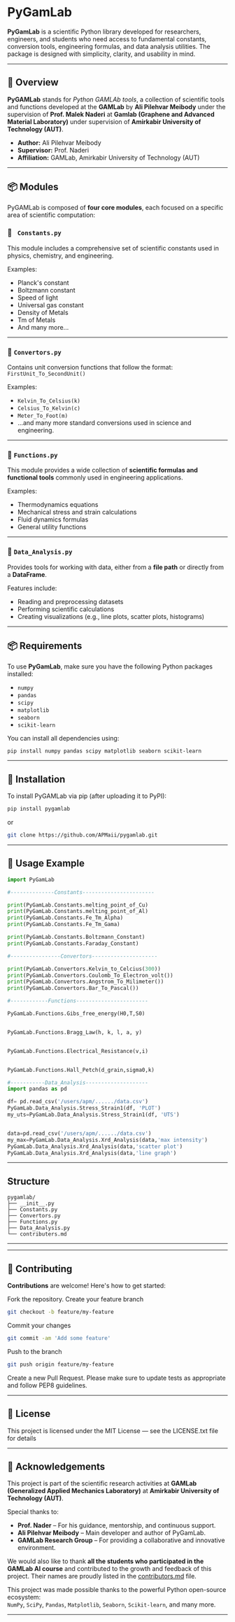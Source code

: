 # PyGamLab

**PyGamLab** is a scientific Python library developed for researchers, engineers, and students who need access to fundamental constants, conversion tools, engineering formulas, and data analysis utilities. The package is designed with simplicity, clarity, and usability in mind.

---

## 📌 Overview

**PyGAMLab** stands for *Python GAMLAb tools*, a collection of scientific tools and functions developed at the **GAMLab** by **Ali Pilehvar Meibody** under the supervision of **Prof. Malek Naderi** at **Gamlab (Graphene and Advanced Material Laboratory)** under supervision of **Amirkabir University of Technology (AUT)**.

- **Author:** Ali Pilehvar Meibody  
- **Supervisor:** Prof. Naderi  
- **Affiliation:** GAMLab, Amirkabir University of Technology (AUT)

---

## 📦 Modules

PyGAMLab is composed of **four core modules**, each focused on a specific area of scientific computation:

### 🔹 ` Constants.py`
This module includes a comprehensive set of scientific constants used in physics, chemistry, and engineering.

Examples:
- Planck's constant
- Boltzmann constant
- Speed of light
- Universal gas constant
- Density of Metals
- Tm of Metals
- And many more...

---

### 🔹 `Convertors.py`
Contains unit conversion functions that follow the format:  
`FirstUnit_To_SecondUnit()`

Examples:
- `Kelvin_To_Celsius(k)`
- `Celsius_To_Kelvin(c)`
- `Meter_To_Foot(m)`
- ...and many more standard conversions used in science and engineering.

---

### 🔹 `Functions.py`
This module provides a wide collection of **scientific formulas and functional tools** commonly used in engineering applications.

Examples:
- Thermodynamics equations
- Mechanical stress and strain calculations
- Fluid dynamics formulas
- General utility functions

---

### 🔹 `Data_Analysis.py`
Provides tools for working with data, either from a **file path** or directly from a **DataFrame**.

Features include:
- Reading and preprocessing datasets
- Performing scientific calculations
- Creating visualizations (e.g., line plots, scatter plots, histograms)



---

## 📦 Requirements

To use **PyGamLab**, make sure you have the following Python packages installed:

- `numpy`
- `pandas`
- `scipy`
- `matplotlib`
- `seaborn`
- `scikit-learn`

You can install all dependencies using:

```bash
pip install numpy pandas scipy matplotlib seaborn scikit-learn
```



---

## 🚀 Installation

To install PyGAMLab via pip (after uploading it to PyPI):

```bash
pip install pygamlab
```

or

```bash
git clone https://github.com/APMaii/pygamlab.git
```

---

## 📖 Usage Example

```python
import PyGamLab

#--------------Constants-----------------------

print(PyGamLab.Constants.melting_point_of_Cu)
print(PyGamLab.Constants.melting_point_of_Al)
print(PyGamLab.Constants.Fe_Tm_Alpha)
print(PyGamLab.Constants.Fe_Tm_Gama)

print(PyGamLab.Constants.Boltzmann_Constant)
print(PyGamLab.Constants.Faraday_Constant)

#----------------Convertors---------------------

print(PyGamLab.Convertors.Kelvin_to_Celcius(300))
print(PyGamLab.Convertors.Coulomb_To_Electron_volt())
print(PyGamLab.Convertors.Angstrom_To_Milimeter())
print(PyGamLab.Convertors.Bar_To_Pascal())

#------------Functions-----------------------

PyGamLab.Functions.Gibs_free_energy(H0,T,S0)


PyGamLab.Functions.Bragg_Law(h, k, l, a, y)


PyGamLab.Functions.Electrical_Resistance(v,i)


PyGamLab.Functions.Hall_Petch(d_grain,sigma0,k)

#-----------Data_Analysis--------------------
import pandas as pd

df= pd.read_csv('/users/apm/....../data.csv')
PyGamLab.Data_Analysis.Stress_Strain1(df, 'PLOT')
my_uts=PyGamLab.Data_Analysis.Stress_Strain1(df, 'UTS')


data=pd.read_csv('/users/apm/....../data.csv')
my_max=PyGamLab.Data_Analysis.Xrd_Analysis(data,'max intensity')
PyGamLab.Data_Analysis.Xrd_Analysis(data,'scatter plot')
PyGamLab.Data_Analysis.Xrd_Analysis(data,'line graph')

```


---

## Structure
```
pygamlab/
├── __init__.py
├── Constants.py
├── Convertors.py
├── Functions.py
├── Data_Analysis.py
└── contributers.md

```


---








---
## 🤝 Contributing

**Contributions** are welcome! Here's how to get started:

Fork the repository.
Create your feature branch 

```bash
git checkout -b feature/my-feature
```
Commit your changes 
```bash
git commit -am 'Add some feature'
```
Push to the branch 
```bash
git push origin feature/my-feature
```
Create a new Pull Request.
Please make sure to update tests as appropriate and follow PEP8 guidelines.



---
## 📄 License

This project is licensed under the MIT License — see the LICENSE.txt file for details



---

## 🙏 Acknowledgements

This project is part of the scientific research activities at **GAMLab (Generalized Applied Mechanics Laboratory)**  at **Amirkabir University of Technology (AUT)**.

Special thanks to:

- **Prof. Nader** – For his guidance, mentorship, and continuous support.
- **Ali Pilehvar Meibody** – Main developer and author of PyGamLab.
- **GAMLab Research Group** – For providing a collaborative and innovative environment.

We would also like to thank **all the students who participated in the GAMLab AI course** and contributed to the growth and feedback of this project. Their names are proudly listed in the [contributors.md](contributors.md) file.

This project was made possible thanks to the powerful Python open-source ecosystem:  
`NumPy`, `SciPy`, `Pandas`, `Matplotlib`, `Seaborn`, `Scikit-learn`, and many more.

---






